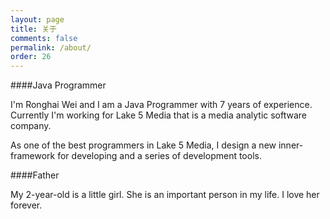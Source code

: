 ```yaml
---
layout: page
title: 关于
comments: false
permalink: /about/
order: 26
---
```



####Java Programmer

I'm  Ronghai Wei and I am a Java Programmer with 7 years of experience.  Currently I'm working for Lake 5 Media that is a media analytic software company. 

As one of the best programmers in Lake 5 Media, I design a new inner-framework for developing and a series of development tools.


####Father

My 2-year-old is a little girl. She is an important person in my life.  I love her forever.

